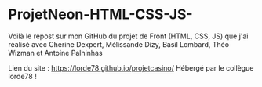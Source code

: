 # ProjetNeon-HTML-CSS-JS-
Voilà le repost sur mon GitHub du projet de Front (HTML, CSS, JS) que j'ai réalisé avec Cherine Dexpert, Mélissande Dizy, Basil Lombard, Théo Wizman et Antoine Palhinhas

Lien du site : https://lorde78.github.io/projetcasino/
Hébergé par le collègue lorde78 !
